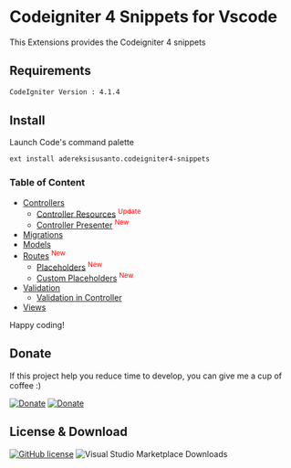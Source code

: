 # Codeigniter 4 Snippets for Vscode

This Extensions provides the Codeigniter 4 snippets

## Requirements

```bash
CodeIgniter Version : 4.1.4
```

## Install

Launch Code's command palette

```bash
ext install adereksisusanto.codeigniter4-snippets
```

### Table of Content

- [Controllers](https://github.com/adereksisusanto/codeigniter4-snippets/blob/main/docs/CONTROLLERS.md)
  - [Controller Resources](https://github.com/adereksisusanto/codeigniter4-snippets/blob/main/docs/CONTROLLERS.md#controller-resources) <sup style="color:red">Update</sup>
  - [Controller Presenter](https://github.com/adereksisusanto/codeigniter4-snippets/blob/main/docs/CONTROLLERS.md##controller-presenter) <sup style="color:red">New</sup>
- [Migrations](https://github.com/adereksisusanto/codeigniter4-snippets/blob/main/docs/MIGRATIONS.md)
- [Models](https://github.com/adereksisusanto/codeigniter4-snippets/blob/main/docs/MODELS.md)
- [Routes](https://github.com/adereksisusanto/codeigniter4-snippets/blob/main/docs/ROUTES.md) <sup style="color:red">New</sup>
  - [Placeholders](https://github.com/adereksisusanto/codeigniter4-snippets/blob/main/docs/ROUTES.md#placeholders) <sup style="color:red">New</sup>
  - [Custom Placeholders](https://github.com/adereksisusanto/codeigniter4-snippets/blob/main/docs/ROUTES.md#custom-placeholders) <sup style="color:red">New</sup>
- [Validation](https://github.com/adereksisusanto/codeigniter4-snippets/blob/main/docs/VALIDATIONS.md)
  - [Validation in Controller](https://github.com/adereksisusanto/codeigniter4-snippets/blob/main/docs/VALIDATIONS.md#validation-in-controller)
- [Views](https://github.com/adereksisusanto/codeigniter4-snippets/blob/main/docs/Views.md)

Happy coding!

## Donate
If this project help you reduce time to develop, you can give me a cup of coffee :)

[![Donate](https://img.shields.io/badge/Donate-PayPal-green.svg)](https://paypal.me/adereksisusanto?locale.x=id_ID) [![Donate](https://img.shields.io/badge/Donate-trakteer.id-red)](https://trakteer.id/adereksisusanto)

## License & Download

[![GitHub license](https://img.shields.io/github/license/adereksisusanto/codeigniter4-snippets.svg)](https://github.com/adereksisusanto/codeigniter4-snippets) ![Visual Studio Marketplace Downloads](https://img.shields.io/visual-studio-marketplace/d/adereksisusanto.codeigniter4-snippets)
